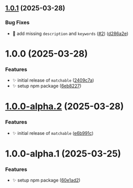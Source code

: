 ## [1.0.1](https://github.com/jimmy-guzman/matchable/compare/v1.0.0...v1.0.1) (2025-03-28)


### Bug Fixes

* 🐛 add missing `description` and `keywords` ([#2](https://github.com/jimmy-guzman/matchable/issues/2)) ([d286a2e](https://github.com/jimmy-guzman/matchable/commit/d286a2e56fdecbed2fefdff7752f35690ff8b3e9))

# 1.0.0 (2025-03-28)


### Features

* ✨ initial release of `matchable` ([2409c7a](https://github.com/jimmy-guzman/matchable/commit/2409c7ad14c782796537dc10abe1be36370533cd))
* ✨ setup npm package ([6eb8227](https://github.com/jimmy-guzman/matchable/commit/6eb8227a4e5ba2ba4a66a95122c181d92dae0c66))

# [1.0.0-alpha.2](https://github.com/jimmy-guzman/matchable/compare/v1.0.0-alpha.1...v1.0.0-alpha.2) (2025-03-28)


### Features

* ✨ initial release of `matchable` ([e6b991c](https://github.com/jimmy-guzman/matchable/commit/e6b991cf210287c37c2514196ce07e7d61ea6a4d))

# 1.0.0-alpha.1 (2025-03-25)


### Features

* ✨ setup npm package ([60e1ad2](https://github.com/jimmy-guzman/matchable/commit/60e1ad2b5368228887cb8f155d44e324107a2f0e))
